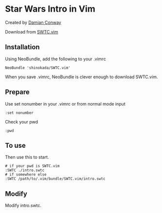 # Star Wars Intro in Vim

Created by [Damian Conway](https://github.com/thoughtstream)

Download from [SWTC.vim](https://github.com/shinokada/SWTC.vim)

## Installation

Using NeoBundle, add the following to your .vimrc

    NeoBundle 'shinokada/SWTC.vim'

When you save .vimrc, NeoBundle is clever enough to download SWTC.vim.

## Prepare

Use set nonumber in your .vimrc or from normal mode input

    :set nonumber

Check your pwd

    :pwd

## To use

Then use this to start.

    # if your pwd is SWTC.vim
    :SWTC ./intro.swtc
    # if somewhere else
    :SWTC /path/to/.vim/bundle/SWTC.vim/intro.swtc

## Modify

Modify intro.swtc.



